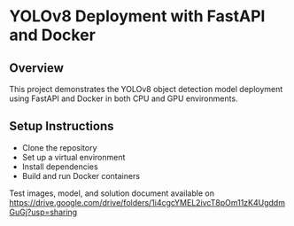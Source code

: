 # YOLOv8 Deployment with FastAPI and Docker

## Overview
This project demonstrates the YOLOv8 object detection model deployment using FastAPI and Docker in both CPU and GPU environments.

## Setup Instructions
- Clone the repository
- Set up a virtual environment
- Install dependencies
- Build and run Docker containers

Test images, model, and solution document available on https://drive.google.com/drive/folders/1i4cgcYMEL2ivcT8pOm11zK4UgddmGuGj?usp=sharing
